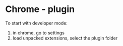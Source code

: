 Chrome - plugin
===============

To start with developer mode:

1. in chrome, go to settings
1. load unpacked extensions, select the plugin folder
